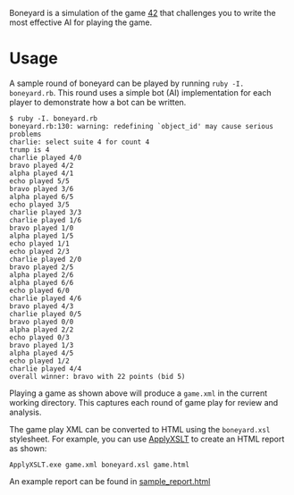Boneyard is a simulation of the game [42](https://en.wikipedia.org/wiki/42_(dominoes)) that challenges you to write the most effective AI for playing the game.

# Usage

A sample round of boneyard can be played by running `ruby -I. boneyard.rb`. This round uses a simple bot (AI) implementation for each player to demonstrate how a bot can be written.

```
$ ruby -I. boneyard.rb
boneyard.rb:130: warning: redefining `object_id' may cause serious problems
charlie: select suite 4 for count 4
trump is 4
charlie played 4/0
bravo played 4/2
alpha played 4/1
echo played 5/5
bravo played 3/6
alpha played 6/5
echo played 3/5
charlie played 3/3
charlie played 1/6
bravo played 1/0
alpha played 1/5
echo played 1/1
echo played 2/3
charlie played 2/0
bravo played 2/5
alpha played 2/6
alpha played 6/6
echo played 6/0
charlie played 4/6
bravo played 4/3
charlie played 0/5
bravo played 0/0
alpha played 2/2
echo played 0/3
bravo played 1/3
alpha played 4/5
echo played 1/2
charlie played 4/4
overall winner: bravo with 22 points (bid 5)
```

Playing a game as shown above will produce a `game.xml` in the current working directory. This captures each round of game play for review and analysis.

The game play XML can be converted to HTML using the `boneyard.xsl` stylesheet. For example, you can use [ApplyXSLT](https://github.com/epakskape/applyxslt) to create an HTML report as shown:

```
ApplyXSLT.exe game.xml boneyard.xsl game.html
```

An example report can be found in [sample_report.html](https://github.com/epakskape/boneyard/sample_report.html)